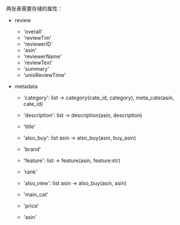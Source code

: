 两张表需要存储的属性：

- review
  
  - 'overall'
  - 'reviewTim'
  - 'reviewerID'
  - 'asin'
  - 'reviewerName'
  - 'reviewText'
  - 'summary'
  - 'unixReviewTime'
  
- metadata

  - 'category': list -> category(cate_id, category), meta_cate(asin, cate_id)

  - 'description': list -> description(asin, description)

  - 'title'

  - 'also_buy': list asin -> also_buy(asin, buy_asin)

  - 'brand'

  - 'feature': list -> feature(asin, feature:str)

  - 'rank'

  - 'also_view': list asin -> also_buy(asin, asin)

  - 'main_cat'

  - 'price'

  - 'asin'